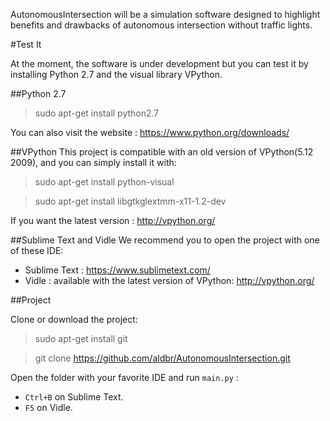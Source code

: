 AutonomousIntersection will be a simulation software designed to highlight benefits and drawbacks of autonomous intersection without traffic lights. 

#Test It

At the moment, the software is under development but you can test it by installing Python 2.7 and the visual library VPython.

##Python 2.7

> sudo apt-get install python2.7

You can also visit the website : https://www.python.org/downloads/

##VPython
This project is compatible with an old version of VPython(5.12 2009), and you can simply install it with:
  
> sudo apt-get install python-visual
  
> sudo apt-get install libgtkglextmm-x11-1.2-dev

If you want the latest version : http://vpython.org/

##Sublime Text and Vidle 
We recommend you to open the project with one of these IDE: 
+ Sublime Text : https://www.sublimetext.com/
+ Vidle : available with the latest version of VPython: http://vpython.org/

##Project

Clone or download the project: 

> sudo apt-get install git

> git clone https://github.com/aldbr/AutonomousIntersection.git 

Open the folder with your favorite IDE and run `main.py` : 
+ `Ctrl+B` on Sublime Text.
+ `F5` on Vidle.

